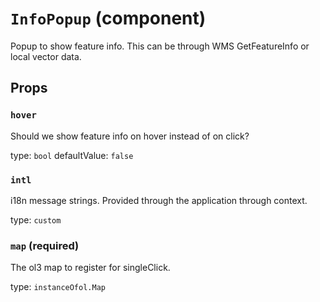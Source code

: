 `InfoPopup` (component)
=======================

Popup to show feature info. This can be through WMS GetFeatureInfo or local vector data.

Props
-----

### `hover`

Should we show feature info on hover instead of on click?

type: `bool`
defaultValue: `false`


### `intl`

i18n message strings. Provided through the application through context.

type: `custom`


### `map` (required)

The ol3 map to register for singleClick.

type: `instanceOfol.Map`

